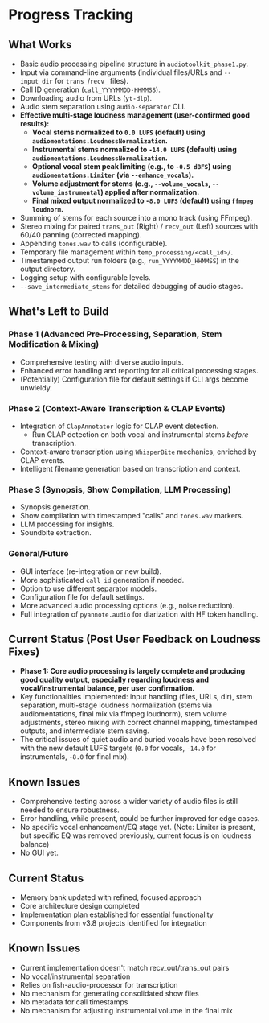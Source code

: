 # Progress Tracking

## What Works
- Basic audio processing pipeline structure in `audiotoolkit_phase1.py`.
- Input via command-line arguments (individual files/URLs and `--input_dir` for `trans_`/`recv_` files).
- Call ID generation (`call_YYYYMMDD-HHMMSS`).
- Downloading audio from URLs (`yt-dlp`).
- Audio stem separation using `audio-separator` CLI.
- **Effective multi-stage loudness management (user-confirmed good results):**
    - **Vocal stems normalized to `0.0 LUFS` (default) using `audiomentations.LoudnessNormalization`.**
    - **Instrumental stems normalized to `-14.0 LUFS` (default) using `audiomentations.LoudnessNormalization`.**
    - **Optional vocal stem peak limiting (e.g., to `-0.5 dBFS`) using `audiomentations.Limiter` (via `--enhance_vocals`).**
    - **Volume adjustment for stems (e.g., `--volume_vocals`, `--volume_instrumental`) applied after normalization.**
    - **Final mixed output normalized to `-8.0 LUFS` (default) using `ffmpeg loudnorm`.**
- Summing of stems for each source into a mono track (using FFmpeg).
- Stereo mixing for paired `trans_out` (Right) / `recv_out` (Left) sources with 60/40 panning (corrected mapping).
- Appending `tones.wav` to calls (configurable).
- Temporary file management within `temp_processing/<call_id>/`.
- Timestamped output run folders (e.g., `run_YYYYMMDD_HHMMSS`) in the output directory.
- Logging setup with configurable levels.
- `--save_intermediate_stems` for detailed debugging of audio stages.

## What's Left to Build

### Phase 1 (Advanced Pre-Processing, Separation, Stem Modification & Mixing)
- Comprehensive testing with diverse audio inputs.
- Enhanced error handling and reporting for all critical processing stages.
- (Potentially) Configuration file for default settings if CLI args become unwieldy.

### Phase 2 (Context-Aware Transcription & CLAP Events)
- Integration of `ClapAnnotator` logic for CLAP event detection.
  - Run CLAP detection on both vocal and instrumental stems *before* transcription.
- Context-aware transcription using `WhisperBite` mechanics, enriched by CLAP events.
- Intelligent filename generation based on transcription and context.

### Phase 3 (Synopsis, Show Compilation, LLM Processing)
- Synopsis generation.
- Show compilation with timestamped "calls" and `tones.wav` markers.
- LLM processing for insights.
- Soundbite extraction.

### General/Future
- GUI interface (re-integration or new build).
- More sophisticated `call_id` generation if needed.
- Option to use different separator models.
- Configuration file for default settings.
- More advanced audio processing options (e.g., noise reduction).
- Full integration of `pyannote.audio` for diarization with HF token handling.

## Current Status (Post User Feedback on Loudness Fixes)
- **Phase 1: Core audio processing is largely complete and producing good quality output, especially regarding loudness and vocal/instrumental balance, per user confirmation.**
- Key functionalities implemented: input handling (files, URLs, dir), stem separation, multi-stage loudness normalization (stems via audiomentations, final mix via ffmpeg loudnorm), stem volume adjustments, stereo mixing with correct channel mapping, timestamped outputs, and intermediate stem saving.
- The critical issues of quiet audio and buried vocals have been resolved with the new default LUFS targets (`0.0` for vocals, `-14.0` for instrumentals, `-8.0` for final mix).

## Known Issues
- Comprehensive testing across a wider variety of audio files is still needed to ensure robustness.
- Error handling, while present, could be further improved for edge cases.
- No specific vocal enhancement/EQ stage yet. (Note: Limiter is present, but specific EQ was removed previously, current focus is on loudness balance)
- No GUI yet.

## Current Status
- Memory bank updated with refined, focused approach
- Core architecture design completed
- Implementation plan established for essential functionality
- Components from v3.8 projects identified for integration

## Known Issues
- Current implementation doesn't match recv_out/trans_out pairs
- No vocal/instrumental separation
- Relies on fish-audio-processor for transcription
- No mechanism for generating consolidated show files
- No metadata for call timestamps
- No mechanism for adjusting instrumental volume in the final mix 